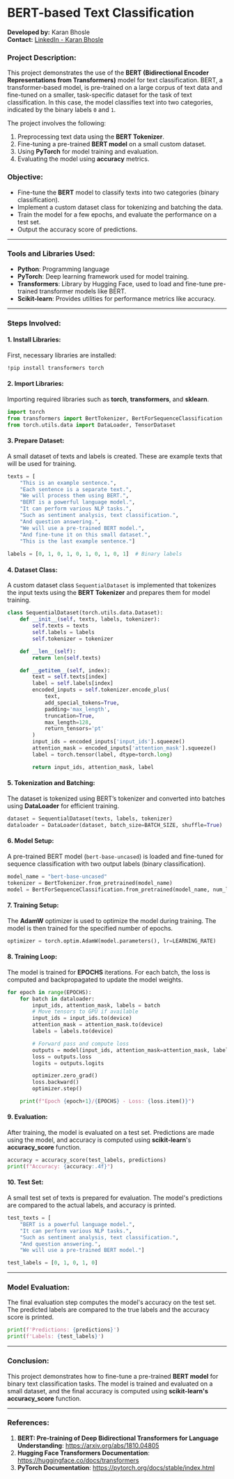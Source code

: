 # **BERT-based Text Classification**

**Developed by:** Karan Bhosle  
**Contact:** [LinkedIn - Karan Bhosle](https://www.linkedin.com/in/karanbhosle/)  

### **Project Description:**
This project demonstrates the use of the **BERT (Bidirectional Encoder Representations from Transformers)** model for text classification. BERT, a transformer-based model, is pre-trained on a large corpus of text data and fine-tuned on a smaller, task-specific dataset for the task of text classification. In this case, the model classifies text into two categories, indicated by the binary labels `0` and `1`.

The project involves the following:
1. Preprocessing text data using the **BERT Tokenizer**.
2. Fine-tuning a pre-trained **BERT model** on a small custom dataset.
3. Using **PyTorch** for model training and evaluation.
4. Evaluating the model using **accuracy** metrics.

### **Objective:**
- Fine-tune the **BERT** model to classify texts into two categories (binary classification).
- Implement a custom dataset class for tokenizing and batching the data.
- Train the model for a few epochs, and evaluate the performance on a test set.
- Output the accuracy score of predictions.

---

### **Tools and Libraries Used:**
- **Python**: Programming language
- **PyTorch**: Deep learning framework used for model training.
- **Transformers**: Library by Hugging Face, used to load and fine-tune pre-trained transformer models like BERT.
- **Scikit-learn**: Provides utilities for performance metrics like accuracy.

---

### **Steps Involved:**

#### **1. Install Libraries:**
First, necessary libraries are installed:
```bash
!pip install transformers torch
```

#### **2. Import Libraries:**
Importing required libraries such as **torch**, **transformers**, and **sklearn**.
```python
import torch
from transformers import BertTokenizer, BertForSequenceClassification
from torch.utils.data import DataLoader, TensorDataset
```

#### **3. Prepare Dataset:**
A small dataset of texts and labels is created. These are example texts that will be used for training.
```python
texts = [
    "This is an example sentence.",
    "Each sentence is a separate text.",
    "We will process them using BERT.",
    "BERT is a powerful language model.",
    "It can perform various NLP tasks.",
    "Such as sentiment analysis, text classification.",
    "And question answering.",
    "We will use a pre-trained BERT model.",
    "And fine-tune it on this small dataset.",
    "This is the last example sentence."]
    
labels = [0, 1, 0, 1, 0, 1, 0, 1, 0, 1]  # Binary labels
```

#### **4. Dataset Class:**
A custom dataset class `SequentialDataset` is implemented that tokenizes the input texts using the **BERT Tokenizer** and prepares them for model training.
```python
class SequentialDataset(torch.utils.data.Dataset):
    def __init__(self, texts, labels, tokenizer):
        self.texts = texts
        self.labels = labels
        self.tokenizer = tokenizer

    def __len__(self):
        return len(self.texts)

    def __getitem__(self, index):
        text = self.texts[index]
        label = self.labels[index]
        encoded_inputs = self.tokenizer.encode_plus(
            text,
            add_special_tokens=True,
            padding='max_length',
            truncation=True,
            max_length=128,
            return_tensors='pt'
        )
        input_ids = encoded_inputs['input_ids'].squeeze()
        attention_mask = encoded_inputs['attention_mask'].squeeze()
        label = torch.tensor(label, dtype=torch.long)

        return input_ids, attention_mask, label
```

#### **5. Tokenization and Batching:**
The dataset is tokenized using BERT’s tokenizer and converted into batches using **DataLoader** for efficient training.
```python
dataset = SequentialDataset(texts, labels, tokenizer)
dataloader = DataLoader(dataset, batch_size=BATCH_SIZE, shuffle=True)
```

#### **6. Model Setup:**
A pre-trained BERT model (`bert-base-uncased`) is loaded and fine-tuned for sequence classification with two output labels (binary classification).
```python
model_name = "bert-base-uncased"
tokenizer = BertTokenizer.from_pretrained(model_name)
model = BertForSequenceClassification.from_pretrained(model_name, num_labels=2).to(device)
```

#### **7. Training Setup:**
The **AdamW** optimizer is used to optimize the model during training. The model is then trained for the specified number of epochs.
```python
optimizer = torch.optim.AdamW(model.parameters(), lr=LEARNING_RATE)
```

#### **8. Training Loop:**
The model is trained for **EPOCHS** iterations. For each batch, the loss is computed and backpropagated to update the model weights.
```python
for epoch in range(EPOCHS):
    for batch in dataloader:
        input_ids, attention_mask, labels = batch
        # Move tensors to GPU if available
        input_ids = input_ids.to(device)
        attention_mask = attention_mask.to(device)
        labels = labels.to(device)

        # Forward pass and compute loss
        outputs = model(input_ids, attention_mask=attention_mask, labels=labels)
        loss = outputs.loss
        logits = outputs.logits

        optimizer.zero_grad()
        loss.backward()
        optimizer.step()

    print(f"Epoch {epoch+1}/{EPOCHS} - Loss: {loss.item()}")
```

#### **9. Evaluation:**
After training, the model is evaluated on a test set. Predictions are made using the model, and accuracy is computed using **scikit-learn**'s **accuracy_score** function.
```python
accuracy = accuracy_score(test_labels, predictions)
print(f"Accuracy: {accuracy:.4f}")
```

#### **10. Test Set:**
A small test set of texts is prepared for evaluation. The model's predictions are compared to the actual labels, and accuracy is printed.
```python
test_texts = [
    "BERT is a powerful language model.",
    "It can perform various NLP tasks.",
    "Such as sentiment analysis, text classification.",
    "And question answering.",
    "We will use a pre-trained BERT model."]

test_labels = [0, 1, 0, 1, 0]
```

---

### **Model Evaluation:**
The final evaluation step computes the model's accuracy on the test set. The predicted labels are compared to the true labels and the accuracy score is printed.
```python
print(f'Predictions: {predictions}')
print(f'Labels: {test_labels}')
```

---

### **Conclusion:**
This project demonstrates how to fine-tune a pre-trained **BERT model** for binary text classification tasks. The model is trained and evaluated on a small dataset, and the final accuracy is computed using **scikit-learn's** **accuracy_score** function.

---

### **References:**
1. **BERT: Pre-training of Deep Bidirectional Transformers for Language Understanding**: https://arxiv.org/abs/1810.04805
2. **Hugging Face Transformers Documentation**: https://huggingface.co/docs/transformers
3. **PyTorch Documentation**: https://pytorch.org/docs/stable/index.html
